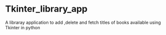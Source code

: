 # Tkinter_library_app

A libraray application to add ,delete and fetch titles of books available using Tkinter in python
